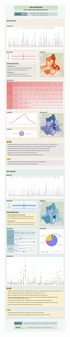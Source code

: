 <img src= https://github.com/juunho/Bigintern-2020/blob/1cecd6aacc0a5100ef1cc6b670b11dc2be3048f7/Data%20Analytics/1.%20%EC%88%98%EC%9B%90%EC%8B%9C%20%EB%B3%B5%EC%A7%80%EC%9E%90%EC%9B%90%20%EB%B6%84%EC%84%9D/IMAGE/IMAGE007.PNG>

